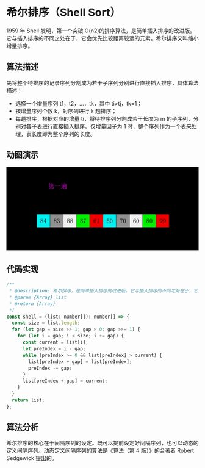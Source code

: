 # 希尔排序（Shell Sort）

1959 年 Shell 发明，第一个突破 O(n2)的排序算法，是简单插入排序的改进版。它与插入排序的不同之处在于，它会优先比较距离较远的元素。希尔排序又叫缩小增量排序。

## 算法描述

先将整个待排序的记录序列分割成为若干子序列分别进行直接插入排序，具体算法描述：

- 选择一个增量序列 t1，t2，…，tk，其中 ti>tj，tk=1；
- 按增量序列个数 k，对序列进行 k 趟排序；
- 每趟排序，根据对应的增量 ti，将待排序列分割成若干长度为 m 的子序列，分别对各子表进行直接插入排序。仅增量因子为 1 时，整个序列作为一个表来处理，表长度即为整个序列的长度。

## 动图演示

![希尔排序](../../../../../assets/ranuts/sort/shell.gif)

## 代码实现

```js
/**
 * @description: 希尔排序，是简单插入排序的改进版。它与插入排序的不同之处在于，它会优先比较距离较远的元素。希尔排序又叫缩小增量排序。
 * @param {Array} list
 * @return {Array}
 */
const shell = (list: number[]): number[] => {
  const size = list.length;
  for (let gap = size >> 1; gap > 0; gap >>= 1) {
    for (let i = gap; i < size; i += gap) {
      const current = list[i];
      let preIndex = i - gap;
      while (preIndex >= 0 && list[preIndex] > current) {
        list[preIndex + gap] = list[preIndex];
        preIndex -= gap;
      }
      list[preIndex + gap] = current;
    }
  }
  return list;
};
```

## 算法分析

希尔排序的核心在于间隔序列的设定。既可以提前设定好间隔序列，也可以动态的定义间隔序列。动态定义间隔序列的算法是《算法（第 4 版）》的合著者 Robert Sedgewick 提出的。
